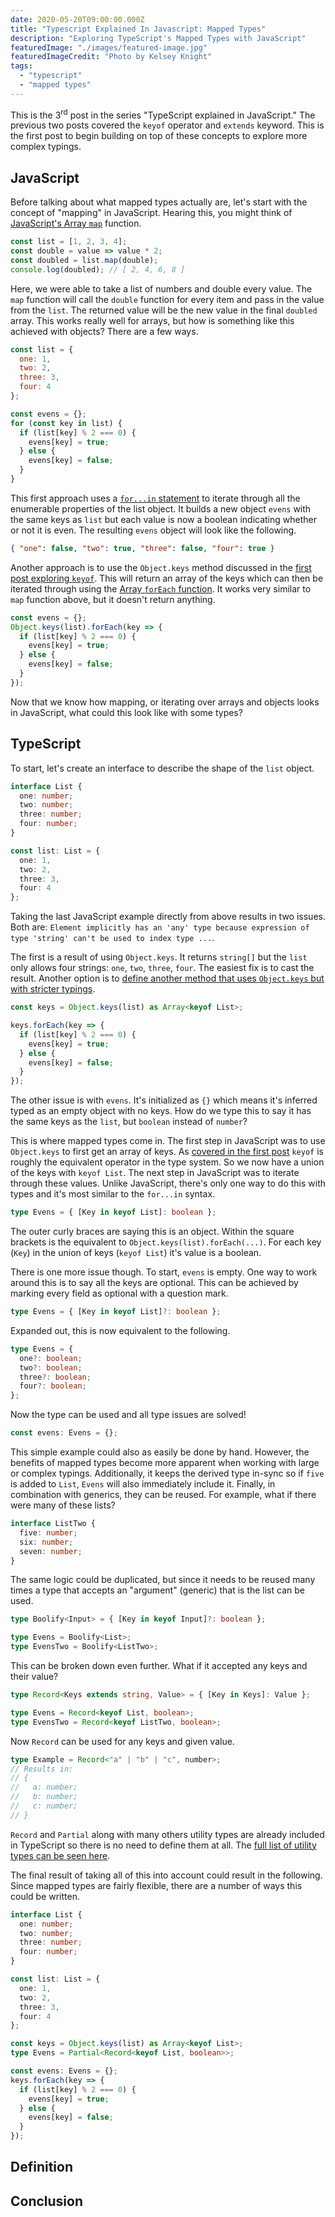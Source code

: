```yaml
---
date: 2020-05-20T09:00:00.000Z
title: "Typescript Explained In Javascript: Mapped Types"
description: "Exploring TypeScript's Mapped Types with JavaScript"
featuredImage: "./images/featured-image.jpg"
featuredImageCredit: "Photo by Kelsey Knight"
tags:
  - "typescript"
  - "mapped types"
---
```


This is the 3<sup>rd</sup> post in the series "TypeScript explained in JavaScript."
The previous two posts covered the `keyof` operator and `extends` keyword. This
is the first post to begin building on top of these concepts to explore more
complex typings.

## JavaScript

Before talking about what mapped types actually are, let's start with the
concept of "mapping" in JavaScript. Hearing this, you might
think of [JavaScript's Array `map`](https://developer.mozilla.org/en-US/docs/Web/JavaScript/Reference/Global_Objects/Array/map) function.

```javascript
const list = [1, 2, 3, 4];
const double = value => value * 2;
const doubled = list.map(double);
console.log(doubled); // [ 2, 4, 6, 8 ]
```

Here, we were able to take a list of numbers and double every value. The `map`
function will call the `double` function for every item and pass in the value
from the `list`. The returned value will be the new value in the final `doubled`
array. This works really well for arrays, but how is something like this achieved
with objects? There are a few ways.

```javascript
const list = {
  one: 1,
  two: 2,
  three: 3,
  four: 4
};

const evens = {};
for (const key in list) {
  if (list[key] % 2 === 0) {
    evens[key] = true;
  } else {
    evens[key] = false;
  }
}
```

This first approach uses a
[`for...in` statement](https://developer.mozilla.org/en-US/docs/Web/JavaScript/Reference/Statements/for...in)
to iterate through all the enumerable properties of the list object. It builds a new
object `evens` with the same keys as `list` but each value is now a boolean
indicating whether or not it is even. The resulting `evens` object will look
like the following.

```json
{ "one": false, "two": true, "three": false, "four": true }
```

Another approach is to use the `Object.keys` method discussed in the [first
post exploring `keyof`](/typescript-explained-in-javascript-keyof/). This
will return an array of the keys which can then be iterated through using
the [Array `forEach` function](https://developer.mozilla.org/en-US/docs/Web/JavaScript/Reference/Global_Objects/Array/forEach).
It works very similar to `map` function above, but it doesn't return anything.

```javascript
const evens = {};
Object.keys(list).forEach(key => {
  if (list[key] % 2 === 0) {
    evens[key] = true;
  } else {
    evens[key] = false;
  }
});
```

Now that we know how mapping, or iterating over arrays and objects looks in
JavaScript, what could this look like with some types?

## TypeScript

To start, let's create an interface to describe the shape of the `list` object.

```typescript
interface List {
  one: number;
  two: number;
  three: number;
  four: number;
}

const list: List = {
  one: 1,
  two: 2,
  three: 3,
  four: 4
};
```

Taking the last JavaScript example directly from above results in two issues.
Both are: `Element implicitly has an 'any' type because expression of type 'string' can't be used to index type ...`.

The first is a result of using `Object.keys`. It returns `string[]` but the
`list` only allows four strings: `one`, `two`, `three`, `four`. The easiest fix
is to cast the result. Another option is to [define another method that uses
`Object.keys` but with stricter typings](https://stackoverflow.com/a/52856805/2690790).

```typescript
const keys = Object.keys(list) as Array<keyof List>;

keys.forEach(key => {
  if (list[key] % 2 === 0) {
    evens[key] = true;
  } else {
    evens[key] = false;
  }
});
```

The other issue is with `evens`. It's initialized as `{}` which means it's
inferred typed as an empty object with no keys. How do we type this to say it
has the same keys as the `list`, but `boolean` instead of `number`?

This is where mapped types come in. The first step in JavaScript was to use
`Object.keys` to first get an array of keys. As
[covered in the first post](/typescript-explained-in-javascript-keyof/)
`keyof` is roughly the equivalent operator in the type system. So we now
have a union of the keys with `keyof List`. The next step in JavaScript was to
iterate through these values. Unlike JavaScript, there's only one way to do this
with types and it's most similar to the `for...in` syntax.

```typescript
type Evens = { [Key in keyof List]: boolean };
```

The outer curly braces are saying this is an object. Within the square brackets
is the equivalent to `Object.keys(list).forEach(...)`. For each key (`Key`) in the
union of keys (`keyof List`) it's value is a boolean.

There is one more issue though. To start, `evens` is empty. One way to work
around this is to say all the keys are optional. This can be achieved by marking
every field as optional with a question mark.

```typescript
type Evens = { [Key in keyof List]?: boolean };
```

Expanded out, this is now equivalent to the following.

```typescript
type Evens = {
  one?: boolean;
  two?: boolean;
  three?: boolean;
  four?: boolean;
};
```

Now the type can be used and all type issues are solved!

```typescript
const evens: Evens = {};
```

This simple example could also as easily be done by hand. However, the benefits
of mapped types become more apparent when working with large or complex typings.
Additionally, it keeps the derived type in-sync so if `five` is added to `List`,
`Evens` will also immediately include it. Finally, in combination with generics,
they can be reused. For example, what if there were many of these lists?

```typescript
interface ListTwo {
  five: number;
  six: number;
  seven: number;
}
```

The same logic could be duplicated, but since it needs to be reused many times
a type that accepts an "argument" (generic) that is the list can be used.

```typescript
type Boolify<Input> = { [Key in keyof Input]?: boolean };

type Evens = Boolify<List>;
type EvensTwo = Boolify<ListTwo>;
```

This can be broken down even further. What if it accepted any keys and their value?

```typescript
type Record<Keys extends string, Value> = { [Key in Keys]: Value };

type Evens = Record<keyof List, boolean>;
type EvensTwo = Record<keyof ListTwo, boolean>;
```

Now `Record` can be used for any keys and given value.

```typescript
type Example = Record<"a" | "b" | "c", number>;
// Results in:
// {
//   a: number;
//   b: number;
//   c: number;
// }
```

`Record` and `Partial` along with many others utility types are already included
in TypeScript so there is no need to define them at all. The
[full list of utility types can be seen here](https://www.typescriptlang.org/docs/handbook/utility-types.html).

The final result of taking all of this into account could result in the following.
Since mapped types are fairly flexible, there are a number of ways this could
be written.

```typescript
interface List {
  one: number;
  two: number;
  three: number;
  four: number;
}

const list: List = {
  one: 1,
  two: 2,
  three: 3,
  four: 4
};

const keys = Object.keys(list) as Array<keyof List>;
type Evens = Partial<Record<keyof List, boolean>>;

const evens: Evens = {};
keys.forEach(key => {
  if (list[key] % 2 === 0) {
    evens[key] = true;
  } else {
    evens[key] = false;
  }
});
```

## Definition

## Conclusion
